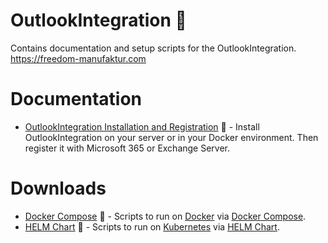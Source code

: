 OutlookIntegration 📧
===
Contains documentation and setup scripts for the OutlookIntegration.\
https://freedom-manufaktur.com

# Documentation
- [OutlookIntegration Installation and Registration](<Documentation/OutlookIntegration Installation and Registration Manual.md>) 🚀 - Install OutlookIntegration on your server or in your Docker environment. Then register it with Microsoft 365 or Exchange Server.

# Downloads
- [Docker Compose](<Docker Compose>) 🐋 - Scripts to run on [Docker](https://www.docker.com/) via [Docker Compose](https://docs.docker.com/compose/).
- [HELM Chart](<HELM Chart>) 🚢 - Scripts to run on [Kubernetes](https://kubernetes.io/) via [HELM Chart](https://helm.sh/).